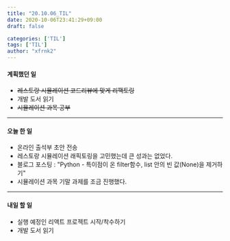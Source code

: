 ```yaml
---
title: "20.10.06_TIL"
date: 2020-10-06T23:41:29+09:00
draft: false

categories: ['TIL']
tags: ['TIL']
author: "xfrnk2"
---
```

#### 계획했던 일
+ ~~레스토랑 시뮬레이션 코드리뷰에 맞게 리팩토링~~
+ 개발 도서 읽기
+ ~~시뮬레이션 과목 공부~~
---
#### 오늘 한 일
+ 온라인 출석부 초안 전송
+ 레스토랑 시뮬레이션 래픽토링을 고민했는데 큰 성과는 없었다.
+ 블로그 포스팅 : "Python - 특이점이 온 filter함수, list 안의 빈 값(None)을 제거하기"
+ 시뮬레이션 과목 기말 과제를 조금 진행했다.
---   
#### 내일 할 일 
+ 실행 예정인 리액트 프로젝트 시작/착수하기
+ 개발 도서 읽기

